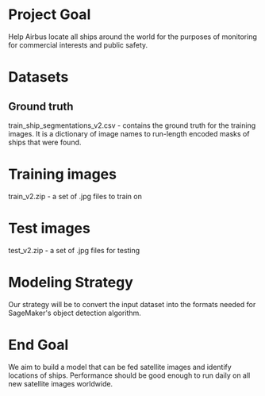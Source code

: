 # Project Goal
Help Airbus locate all ships around the world for the purposes of monitoring for commercial interests and public safety.

# Datasets
## Ground truth
train_ship_segmentations_v2.csv - contains the ground truth for the training images. It is a dictionary of image names to run-length encoded masks of ships that were found.

# Training images
train_v2.zip - a set of .jpg files to train on

# Test images
test_v2.zip - a set of .jpg files for testing

# Modeling Strategy
Our strategy will be to convert the input dataset into the formats needed for SageMaker's object detection algorithm.

# End Goal
We aim to build a model that can be fed satellite images and identify locations of ships. Performance should be good enough to run daily on all new satellite images worldwide.
